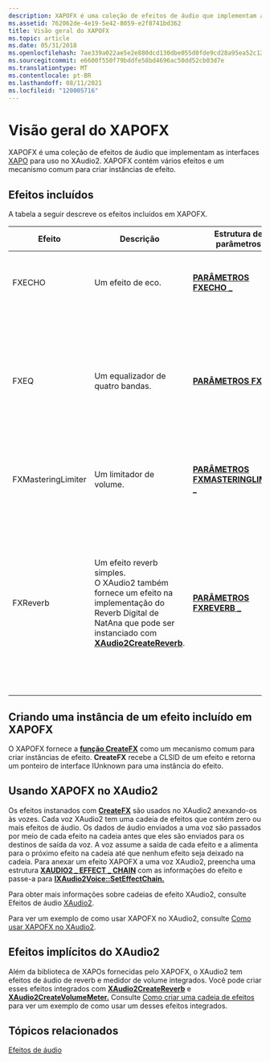 ```yaml
---
description: XAPOFX é uma coleção de efeitos de áudio que implementam as interfaces XAPO para uso no XAudio2. XAPOFX contém vários efeitos e um mecanismo comum para criar instâncias de efeito.
ms.assetid: 762062de-4e19-5e42-8059-e2f8741bd362
title: Visão geral do XAPOFX
ms.topic: article
ms.date: 05/31/2018
ms.openlocfilehash: 7ae339a022ae5e2e880dcd130dbe055d0fde9cd28a95ea52c1238e2ade080ea3
ms.sourcegitcommit: e6600f550f79bddfe58bd4696ac50dd52cb03d7e
ms.translationtype: MT
ms.contentlocale: pt-BR
ms.lasthandoff: 08/11/2021
ms.locfileid: "120005716"
---
```

# <a name="xapofx-overview"></a>Visão geral do XAPOFX

XAPOFX é uma coleção de efeitos de áudio que implementam as interfaces [XAPO](xapo-overview.md) para uso no XAudio2. XAPOFX contém vários efeitos e um mecanismo comum para criar instâncias de efeito.

## <a name="included-effects"></a>Efeitos incluídos

A tabela a seguir descreve os efeitos incluídos em XAPOFX. 

| Efeito             | Descrição                                                                                                                                                                                           | Estrutura de parâmetros                                                     | Constantes de parâmetro                                              | Requisitos                                                                                                              |
|--------------------|-------------------------------------------------------------------------------------------------------------------------------------------------------------------------------------------------------|-------------------------------------------------------------------------|------------------------------------------------------------------|---------------------------------------------------------------------------------------------------------------------------|
| FXECHO             | Um efeito de eco.                                                                                                                                                                                       | [**PARÂMETROS FXECHO \_**](/windows/desktop/api/xapofx/ns-xapofx-fxecho_parameters)                         | [**Constantes FXECHO**](fxecho-constants.md)                     | Dá suporte apenas a formatos de áudio FLOAT32.                                                                                      |
| FXEQ               | Um equalizador de quatro bandas.                                                                                                                                                                                | [**PARÂMETROS FXEQ \_**](/windows/desktop/api/xapofx/ns-xapofx-fxeq_parameters)                             | [**Constantes FXEQ**](fxeq-constants.md)                         | Dá suporte apenas a formatos de áudio FLOAT32. A taxa de exemplo deve estar entre 22.000 Hz e 48.000 Hz.                             |
| FXMasteringLimiter | Um limitador de volume.                                                                                                                                                                                     | [**PARÂMETROS FXMASTERINGLIMITER \_**](/windows/desktop/api/xapofx/ns-xapofx-fxmasteringlimiter_parameters) | [**Constantes FXMASTERINGLIMIT**](fxmasteringlimit-constants.md) | Dá suporte apenas a formatos de áudio FLOAT32.                                                                                      |
| FXReverb           | Um efeito reverb simples.<br/> O XAudio2 também fornece um efeito na implementação do Reverb Digital de NatAna que pode ser instanciado com [**XAudio2CreateReverb**](/windows/desktop/api/xaudio2fx/nf-xaudio2fx-xaudio2createreverb).<br/> | [**PARÂMETROS FXREVERB \_**](/windows/desktop/api/xapofx/ns-xapofx-fxreverb_parameters)                     | [**Constantes FXREVERB**](fxreverb-constants.md)                 | Dá suporte apenas a formatos de áudio FLOAT32. Além disso, ele só dá suporte à entrada mono para saída mono e entrada estéreo para saída estéreo. |



 

## <a name="creating-an-instance-of-an-effect-included-in-xapofx"></a>Criando uma instância de um efeito incluído em XAPOFX

O XAPOFX fornece a [**função CreateFX**](/windows/desktop/api/XAPOFX/nf-xapofx-createfx) como um mecanismo comum para criar instâncias de efeito. **CreateFX** recebe a CLSID de um efeito e retorna um ponteiro de interface IUnknown para uma instância do efeito.

## <a name="using-xapofx-in-xaudio2"></a>Usando XAPOFX no XAudio2

Os efeitos instanados com [**CreateFX**](/windows/desktop/api/XAPOFX/nf-xapofx-createfx) são usados no XAudio2 anexando-os às vozes. Cada voz XAudio2 tem uma cadeia de efeitos que contém zero ou mais efeitos de áudio. Os dados de áudio enviados a uma voz são passados por meio de cada efeito na cadeia antes que eles são enviados para os destinos de saída da voz. A voz assume a saída de cada efeito e a alimenta para o próximo efeito na cadeia até que nenhum efeito seja deixado na cadeia. Para anexar um efeito XAPOFX a uma voz XAudio2, preencha uma estrutura [**XAUDIO2 \_ EFFECT \_ CHAIN**](/windows/desktop/api/xaudio2/ns-xaudio2-xaudio2_effect_chain) com as informações do efeito e passe-a para [**IXAudio2Voice::SetEffectChain.**](/windows/win32/api/xaudio2/nf-xaudio2-ixaudio2voice-seteffectchain)

Para obter mais informações sobre cadeias de efeito XAudio2, consulte Efeitos de áudio [XAudio2](xaudio2-audio-effects.md).

Para ver um exemplo de como usar XAPOFX no XAudio2, consulte [Como usar XAPOFX no XAudio2](how-to--use-xapofx-in-xaudio2.md).

## <a name="xaudio2-implicit-effects"></a>Efeitos implícitos do XAudio2

Além da biblioteca de XAPOs fornecidas pelo XAPOFX, o XAudio2 tem efeitos de áudio de reverb e medidor de volume integrados. Você pode criar esses efeitos integrados com [**XAudio2CreateReverb**](/windows/desktop/api/xaudio2fx/nf-xaudio2fx-xaudio2createreverb) e [**XAudio2CreateVolumeMeter.**](/windows/desktop/api/xaudio2fx/nf-xaudio2fx-xaudio2createvolumemeter) Consulte [Como criar uma cadeia de efeitos](how-to--create-an-effect-chain.md) para ver um exemplo de como usar um desses efeitos integrados.

## <a name="related-topics"></a>Tópicos relacionados

<dl> <dt>

[Efeitos de áudio](audio-effects.md)
</dt> </dl>

 

 
